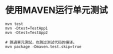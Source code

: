 # 使用MAVEN运行单元测试

```
mvn test
mvn -Dtest=TestApp1
mvn -Dtest=TestApp2

# 跳過單元測試，也跳过测试代码的编译。
mvn package -Dmaven.test.skip=true
```